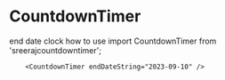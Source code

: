 # CountdownTimer
end date clock
how to use
import CountdownTimer from 'sreerajcountdowntimer';

        <CountdownTimer endDateString="2023-09-10" />
